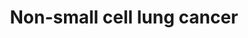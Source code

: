 ---
annotations:
- id: PW:0000703
  parent: disease pathway
  type: Pathway Ontology
  value: lung cancer pathway
- id: PW:0000013
  parent: disease pathway
  type: Pathway Ontology
  value: disease pathway
- id: DOID:1324
  parent: disease of cellular proliferation
  type: Disease Ontology
  value: lung cancer
- id: PW:0000605
  parent: disease pathway
  type: Pathway Ontology
  value: cancer pathway
- id: CL:0002328
  parent: animal cell
  type: Cell Type Ontology
  value: bronchial epithelial cell
authors:
- Khanspers
- AlexanderPico
- Egonw
- Fehrhart
- Finterly
citedin:
- link: PMC9114890
  title: 'Precision Oncology: Artificial Intelligence and DNA Methylation Analysis
    of Circulating Cell-Free DNA for Lung Cancer Detection (2022)'
- link: PMC9614744
  title: Shared mechanisms and crosstalk of COVID-19 and osteoporosis via vitamin
    D (2022)
communities:
- CPTAC
- Diseases
description: 'Non-small cell lung cancer (NSCLC) represents 85% of lung cancer and
  is defined as any type of epithelial lung cancer that is NOT small cell carcinoma,
  including squamous cell (SCC), adeno (AC) and large-cell carcinoma.  Mutations in
  NSCLC:  * KRAS (mutated in ~29% of NSCLC patients) inactivates its GTPase activity
  and the p21-RAS protein continuously transmits growth signals to the nucleus.  *
  Mutations or overexpression of EGFR (~22% of NSCLC patients) leads to increased
  proliferation.  * The abnormal fusion of EML4-ALK (~5% of NSCLC patients) leads
  to constitutive ALK activation, which causes cell proliferation, invasion, and inhibition
  of apoptosis.  * Inactivating mutation of p53 (~50% of NSCLC patients) leads to
  reduced apoptosis and proliferation.  * The protein encoded by the p16INK4a, CDKN2A,
  inhibits formation of CDK-cyclin-D complexes by competitive binding of CDK4 and
  CDK6. p16INK4a is mutated in ~12% of NSCLC patients, which leads to a loss of this
  inhibitory effect. * RARB is a nuclear retinoic acid receptor whose function is
  often lost in NSCLC, leading to a loss of cell growth control.   This pathway was
  developed based on https://www.kegg.jp/dbget-bin/www_bget?pathway+map05223. Phosphorylation
  sites were added based on information from PhosphoSitePlus (R), www.phosphosite.org.'
last-edited: 2023-10-24
ndex: 201c6ce2-8b6a-11eb-9e72-0ac135e8bacf
organisms:
- Homo sapiens
redirect_from:
- /index.php/Pathway:WP4255
- /instance/WP4255
- /instance/WP4255_r127573
revision: r127573
schema-jsonld:
- '@context': https://schema.org/
  '@id': https://wikipathways.github.io/pathways/WP4255.html
  '@type': Dataset
  creator:
    '@type': Organization
    name: WikiPathways
  description: 'Non-small cell lung cancer (NSCLC) represents 85% of lung cancer and
    is defined as any type of epithelial lung cancer that is NOT small cell carcinoma,
    including squamous cell (SCC), adeno (AC) and large-cell carcinoma.  Mutations
    in NSCLC:  * KRAS (mutated in ~29% of NSCLC patients) inactivates its GTPase activity
    and the p21-RAS protein continuously transmits growth signals to the nucleus.  *
    Mutations or overexpression of EGFR (~22% of NSCLC patients) leads to increased
    proliferation.  * The abnormal fusion of EML4-ALK (~5% of NSCLC patients) leads
    to constitutive ALK activation, which causes cell proliferation, invasion, and
    inhibition of apoptosis.  * Inactivating mutation of p53 (~50% of NSCLC patients)
    leads to reduced apoptosis and proliferation.  * The protein encoded by the p16INK4a,
    CDKN2A, inhibits formation of CDK-cyclin-D complexes by competitive binding of
    CDK4 and CDK6. p16INK4a is mutated in ~12% of NSCLC patients, which leads to a
    loss of this inhibitory effect. * RARB is a nuclear retinoic acid receptor whose
    function is often lost in NSCLC, leading to a loss of cell growth control.   This
    pathway was developed based on https://www.kegg.jp/dbget-bin/www_bget?pathway+map05223.
    Phosphorylation sites were added based on information from PhosphoSitePlus (R),
    www.phosphosite.org.'
  keywords:
  - AKT1
  - AKT2
  - AKT3
  - ALK
  - ARAF
  - BAD
  - BAK1
  - BAX
  - BID
  - BRAF
  - CASP3
  - CASP8
  - CASP9
  - CCND1
  - CDK4
  - CDK6
  - CDKN1A
  - CDKN2A
  - CRABP1
  - CRABP2
  - CYCS
  - Ca2+
  - DAG
  - DDB2
  - E2F1
  - E2F2
  - E2F3
  - EGF
  - EGFR
  - EML4
  - ERBB2
  - FHIT
  - FOXO3
  - GADD45A
  - GADD45B
  - GADD45G
  - GRB2
  - HRAS
  - IP3
  - JAK3
  - KRAS
  - MAP2K1
  - MAP2K2
  - MAPK1
  - MAPK3
  - NRAS
  - PDK1
  - PIK3CA
  - PIK3CB
  - PIK3CD
  - PIK3R1
  - PIK3R2
  - PIK3R3
  - PIP3
  - PLCG1
  - PLCG2
  - POLK
  - PRKCA
  - PRKCB
  - PRKCG
  - RAF1
  - RARB
  - RASSF1
  - RASSF5
  - RB1
  - RXRA
  - RXRB
  - RXRG
  - Retinoic acid
  - SOS1
  - SOS2
  - STAT3
  - STAT5A
  - STAT5B
  - STK4
  - TGFA
  - TP53
  - binimetinib
  - cobimetinib
  - omacetaxine mepesuccinate
  - pimasertib
  - selumetinib
  - trametinib
  license: CC0
  name: Non-small cell lung cancer
seo: CreativeWork
title: Non-small cell lung cancer
wpid: WP4255
---